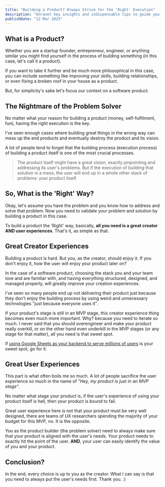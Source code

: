 ```yaml
---
title: "Building a Product? Always Strive for the 'Right' Execution"
description: "Unravel key insights and indispensable tips to guide you in achieving the optimal execution for your product, ensuring success in the competitive landscape."
publishDate: "12 Mar 2023"
---
```


## What is a Product?

Whether you are a startup founder, entrepreneur, engineer, or anything similar you might find yourself in the process of building something (in this case, let's call it a product).

If you want to take it further and be much more philosophical in this case, you can include something like improving your skills, building relationships, or even fixing a broken roof in your house as a product.

But, for simplicity's sake let's focus our context on a software product.

## The Nightmare of the Problem Solver

No matter what your reason for building a product (money, self-fulfilment, fun), having the right execution is the key.

I've seen enough cases where building great things in the wrong way can mess up the end products and eventually destroy the product and its vision.

A lot of people tend to forget that the building process (execution process) of building a product itself is one of the most crucial processes.

> The product itself might have a great vision, exactly pinpointing and addressing its user's problems. But if the execution of building that solution is a mess, the user will end up in a whole other stack of problems: your product itself.

## So, What is the 'Right' Way?

Okay, let's assume you have the problem and you know how to address and solve that problem. Now you need to validate your problem and solution by building a product in this case.


To build a product the 'Right' way, basically, **all you need is a great creator AND user experiences**. That's it, as simple as that.

## Great Creator Experiences

Building a product is hard. But you, as the creator, should enjoy it. If you don't enjoy it, how the user will enjoy your product later on?

In the case of a software product, choosing the stack you and your team love and are familiar with, and having everything structured, designed, and managed properly, will greatly improve your creation experiences.

I've seen so many people end up not delivering their product just because they don't enjoy the building process by using weird and unnecessary technologies "just because everyone uses it".

If your product's stage is still in an MVP stage, this creator experience thing becomes even much more important. Why? because you need to iterate so much. I never said that you should overengineer and make your product really overkill, or on the other hand even underkill in the MVP stages (or any stage for that matter), all you need is that sweet spot.

If [using Google Sheets as your backend to serve millions of users](https://www.levels.fyi/blog/scaling-to-millions-with-google-sheets.html) is your sweet spot, go for it.

## Great User Experiences

This part is what often boils me so much. A lot of people sacrifice the user experience so much in the name of *"Hey, my product is just in an MVP stage"*.

No matter what stage your product is, if the user's experience of using your product itself is hell, then your product is bound to fail.

Great user experience here is not that your product must be very well designed, there are teams of UX researchers spending the majority of your budget for this MVP, no. It is the opposite.

You as the product builder (the problem solver) need to always make sure that your product is aligned with the user's needs. Your product needs to exactly hit the point of the user. **AND**, your user can easily identify the value of you and your product.

## Conclusion?

In the end, every choice is up to you as the creator. What I can say is that you need to always put the user's needs first. Thank you. :)
